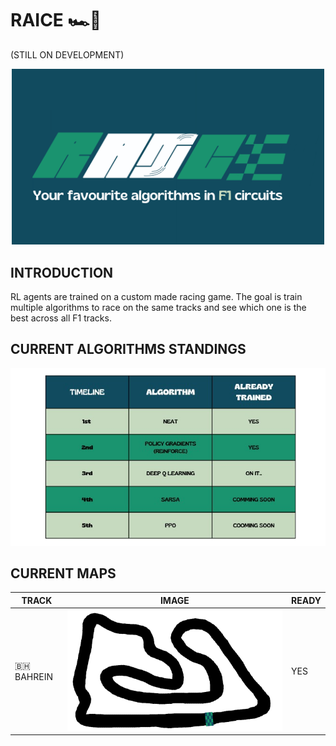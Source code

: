 # RAICE 🏎️🏁


(STILL ON DEVELOPMENT)

<p align="center">
  <img src="./logos/big.png" width="500" />
</p>


## INTRODUCTION

RL agents are trained on a custom made racing game. The goal is train multiple algorithms to race on the same tracks and see which one is the best across all F1 tracks.


## CURRENT ALGORITHMS STANDINGS

![logo](logos/table.png)

## CURRENT MAPS


| TRACK | IMAGE | READY |
|----------|----------|----------|
| 🇧🇭 BAHREIN | ![logo](maps/bahrain2.png) | YES |


